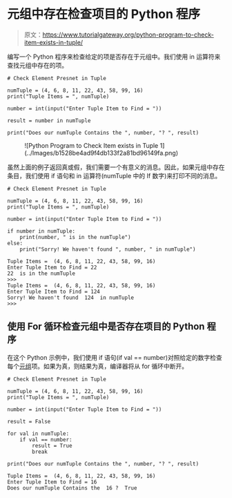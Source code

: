 # 元组中存在检查项目的 Python 程序

> 原文：<https://www.tutorialgateway.org/python-program-to-check-item-exists-in-tuple/>

编写一个 Python 程序来检查给定的项是否存在于元组中。我们使用 in 运算符来查找元组中存在的项。

```
# Check Element Presnet in Tuple

numTuple = (4, 6, 8, 11, 22, 43, 58, 99, 16)
print("Tuple Items = ", numTuple)

number = int(input("Enter Tuple Item to Find = "))

result = number in numTuple

print("Does our numTuple Contains the ", number, "? ", result)
```

<figure class="wp-block-image size-large">![Python Program to Check Item exists in Tuple 1](../Images/b1528be4ad9f4db133f2a81bd96149fa.png)</figure>

虽然上面的例子返回真或假，我们需要一个有意义的消息。因此，如果元组中存在条目，我们使用 if 语句和 in 运算符(numTuple 中的 If 数字)来打印不同的消息。

```
# Check Element Presnet in Tuple

numTuple = (4, 6, 8, 11, 22, 43, 58, 99, 16)
print("Tuple Items = ", numTuple)

number = int(input("Enter Tuple Item to Find = "))

if number in numTuple:
    print(number, " is in the numTuple")
else:
    print("Sorry! We haven't found ", number, " in numTuple")
```

```
Tuple Items =  (4, 6, 8, 11, 22, 43, 58, 99, 16)
Enter Tuple Item to Find = 22
22  is in the numTuple
>>> 
Tuple Items =  (4, 6, 8, 11, 22, 43, 58, 99, 16)
Enter Tuple Item to Find = 124
Sorry! We haven't found  124  in numTuple
>>> 
```

## 使用 For 循环检查元组中是否存在项目的 Python 程序

在这个 Python 示例中，我们使用 if 语句(if val == number)对照给定的数字检查每个[元组](https://www.tutorialgateway.org/python-tuple/)项。如果为真，则结果为真，编译器将从 for 循环中断开。

```
# Check Element Presnet in Tuple

numTuple = (4, 6, 8, 11, 22, 43, 58, 99, 16)
print("Tuple Items = ", numTuple)

number = int(input("Enter Tuple Item to Find = "))

result = False

for val in numTuple:
    if val == number:
        result = True
        break

print("Does our numTuple Contains the ", number, "? ", result)
```

```
Tuple Items =  (4, 6, 8, 11, 22, 43, 58, 99, 16)
Enter Tuple Item to Find = 16
Does our numTuple Contains the  16 ?  True
```